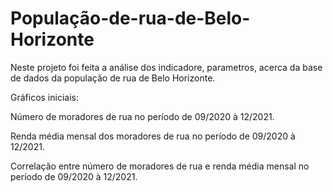 # População-de-rua-de-Belo-Horizonte

Neste projeto foi feita a análise dos indicadore, parametros, acerca da base de dados da população de rua de Belo Horizonte.

Gráficos iniciais:

   Número de moradores de rua no período de 09/2020 à 12/2021.
  
   Renda média mensal dos moradores de rua no período de 09/2020 à 12/2021.
  
   Correlação entre número de moradores de rua e renda média mensal no período de 09/2020 à 12/2021.
